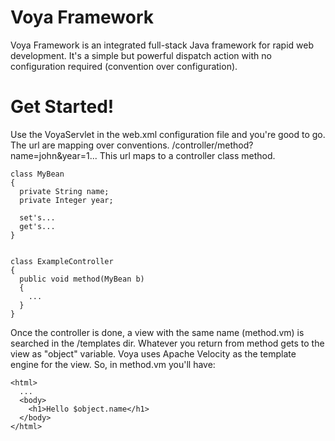 Voya Framework
====

Voya Framework is an integrated full-stack Java framework for rapid web development.
It's a simple but powerful dispatch action with no configuration required (convention over configuration).


Get Started!
====

Use the VoyaServlet in the web.xml configuration file and you're good to go.
The url are mapping over conventions. <domain>/controller/method?name=john&year=1...
This url maps to a controller class method.

```
class MyBean
{
  private String name;
  private Integer year;
  
  set's...
  get's...
}


class ExampleController
{
  public void method(MyBean b)
  {
    ...
  }
}

```

Once the controller is done, a view with the same name (method.vm) is searched in the /templates dir. Whatever you return from method gets to the view as "object" variable. Voya uses Apache Velocity as the template engine for the view. So, in method.vm you'll have:

```
<html>
  ...
  <body>
    <h1>Hello $object.name</h1>
  </body>
</html>
```
